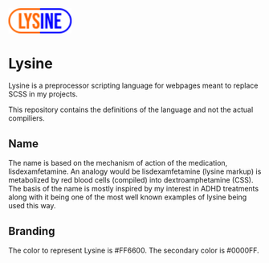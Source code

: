 <div>
  <img src="lysine_logo.svg" style="width: 25%" alt="Lysine"/>
</div>

# Lysine
Lysine is a preprocessor scripting language for webpages meant to replace SCSS in my projects.

This repository contains the definitions of the language and not the actual compiliers.

## Name
The name is based on the mechanism of action of the medication, lisdexamfetamine. An analogy would be lisdexamfetamine (lysine markup) is metabolized by red blood cells (compiled) into dextroamphetamine (CSS). The basis of the name is mostly inspired by my interest in ADHD treatments along with it being one of the most well known examples of lysine being used this way.

## Branding
The color to represent Lysine is #FF6600. The secondary color is #0000FF.

